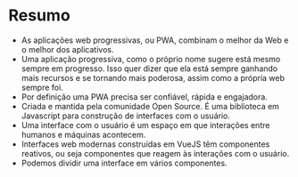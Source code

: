 # Resumo

- As aplicações web progressivas, ou PWA, combinam o melhor da Web e o melhor dos aplicativos.
- Uma aplicação progressiva, como o próprio nome sugere está mesmo sempre em progresso. Isso quer dizer que ela está sempre ganhando mais recursos e se tornando mais poderosa, assim como a própria web sempre foi.
- Por definição uma PWA precisa ser confiável, rápida e engajadora.
- Criada e mantida pela comunidade Open Source. É uma biblioteca em Javascript para construção de interfaces com o usuário.
- Uma interface com o usuário é um espaço em que interações entre humanos e máquinas acontecem.
- Interfaces web modernas construídas em VueJS têm componentes reativos, ou seja componentes que reagem às interações com o usuário.
- Podemos dividir uma interface em vários componentes.
